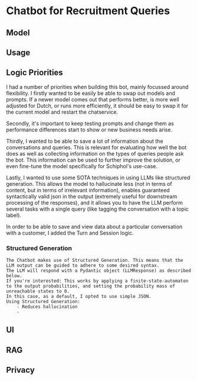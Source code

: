 # Chatbot for Recruitment Queries

## Model

## Usage

## Logic Priorities

I had a number of priorities when building this bot, mainly focussed around flexibility. I firstly wanted to be easily be able to swap out models and prompts. If a newer model comes out that performs better, is more well adjusted for Dutch, or runs more efficiently, it should be easy to swap it for the current model and restart the chatservice.

Secondly, it's important to keep testing prompts and change them as performance differences start to show or new business needs arise.

Thirdly, I wanted to be able to save a lot of information about the conversations and queries. This is relevant for evaluating how well the bot does as well as collecting information on the types of queries people ask the bot. This information can be used to further improve the solution, or even fine-tune the model specifically for Schiphol's use-case.

Lastly, I wanted to use some SOTA techniques in using LLMs like structured generation. This allows the model to hallucinate less (not in terms of content, but in terms of irrelevant information), enables guaranteed syntactically valid json in the output (extremely useful for downstream processing of the responses), and it allows you to have the LLM perform several tasks with a single query (like tagging the conversation with a topic label).

In order to be able to save and view data about a particular conversation with a customer, I added the Turn and Session logic.

### Structured Generation

    The Chatbot makes use of Structured Generation. This means that the LLM output can be guided to adhere to some desired syntax.
    The LLM will respond with a Pydantic object (LLMResponse) as described below.
    If you're interested: This works by applying a finite-state-automaton to the output probabilities, and setting the probability mass of unreachable states to 0.
    In this case, as a default, I opted to use simple JSON.
    Using Structured Generation: 
        - Reduces hallucination
        -

## UI

## RAG

## Privacy